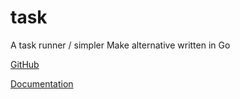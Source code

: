 # task

A task runner / simpler Make alternative written in Go

[GitHub](https://github.com/go-task/task)

[Documentation](https://taskfile.dev/)

